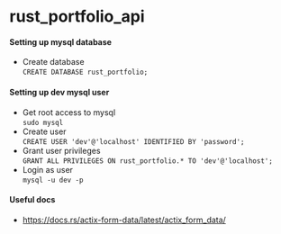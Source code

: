 # rust_portfolio_api

#### Setting up mysql database
- Create database <br />
`CREATE DATABASE rust_portfolio;`

#### Setting up dev mysql user
- Get root access to mysql <br />
`sudo mysql`
- Create user <br />
`CREATE USER 'dev'@'localhost' IDENTIFIED BY 'password';`
- Grant user privileges <br />
`GRANT ALL PRIVILEGES ON rust_portfolio.* TO 'dev'@'localhost';`
- Login as user <br />
`mysql -u dev -p`

#### Useful docs
- https://docs.rs/actix-form-data/latest/actix_form_data/
